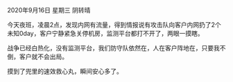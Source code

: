 2020年9月16日 星期三 阴转晴

今天夜班，凌晨2点，发现内网有流量，得到情报说有攻击队向客户内网扔了2个未知0day，客户宁静紧急关停机房，监测平台都打不开了，两眼一摸瞎。

战争已经白热化，没有监测平台，我们防守队依然在，人在客户阵地在，只要我不倒，客户就不会出局。

摸到了兜里的速效救心丸，瞬间安心多了。


